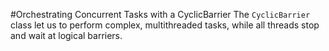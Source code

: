 #Orchestrating Concurrent Tasks with a CyclicBarrier
The `CyclicBarrier` class let us to perform complex, multithreaded tasks, while all threads stop and
wait at logical barriers.